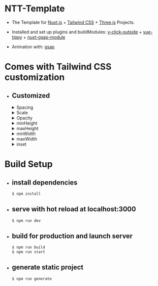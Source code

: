 # NTT-Template

- The Template for
	[Nuxt.js][Nuxt.js] + 
	[Tailwind CSS][Tailwind CSS] +
	[Three.js][Three.js]
Projects.

- Installed and set up plugins and buildModules:
	[v-click-outside][v-click-outside] +
	[vue-tippy][vue-tippy] +
	[nuxt-gsap-module][nuxt-gsap-module]

- Animation with:
	[gsap][gsap]

# Comes with Tailwind CSS customization

  - ## Customized
	<details>
	<summary>Spacing</summary>

	```js
	spacing: {

		'0': '0',
		'px': '1px',
		'2px': '2px',
		'1': '0.25rem',
		'2': '0.5rem',
		'3': '0.75rem',
		'4': '1rem',
		'5': '1.25rem',
		'6': '1.5rem',
		'7': '1.75rem',
		'8': '2rem',
		'9': '2.25rem',
		'10': '2.5rem',
		'12': '3rem',
		'14': '3.5rem',
		'16': '4rem',
		'18': '4.5rem',
		'20': '5rem',
		'22': '5.5rem',
		'24': '6rem',
		'26': '6.5rem',
		'28': '7rem',
		'30': '7.5rem',
		'32': '8rem',
		'34': '8.5rem',
		'36': '9rem',
		'38': '9.5rem',
		'40': '10rem',
		'42': '10.5rem',
		'44': '11rem',
		'46': '11.5rem',
		'48': '12rem',
		'50': '12.5rem',
		'52': '13rem',
		'58': '14.5rem',
		'60': '15rem',
		'64': '16rem',
		'72': '18rem',
		'80': '20rem',
		'84': '21rem',
		'88': '22rem',
		'92': '23rem',
		'96': '24rem',
		'100': '25rem',
		'104': '26rem',
		'108': '27rem',
		'112': '28rem',
		'120': '30rem',
		'128': '32rem',
		'132': '33rem',
		'140': '35rem',
		'160': '40rem',
		'168': '42rem',
		'172': '43rem',
		'176': '44rem',
		'180': '45rem',
		'184': '46rem',
		'188': '47rem',

	}
	```
	</details>
  
	<details>
	<summary>Scale</summary>

	```js
	scale: {

		'0': '0',
		'15': '.15',
		'25': '.25',
		'50': '.5',
		'75': '.75',
		'80': '.8',
		'90': '.9',
		'100': '1',
		'125': '1.25',
		'150': '1.5',
		'200': '2',
		'300': '3',
		'400': '4',

	}
	```
	</details>

  
	<details>
		<summary>Opacity</summary>

	```js
	opacity:{

		'0':'0',
		'10':'0.1',
		'20':'0.2',
		'25':'0.25',
		'30':'0.3',
		'40':'0.4',
		'50':'0.5',
		'60':'0.6',
		'70':'0.7',
		'75':'0.75',
		'80':'0.8',
		'90':'0.9',
		'100':'1'

	}
	```
	</details>

  
	<details>
		<summary>minHeight</summary>

	```js
	minHeight: {

		'0': '0',
		'10': '2.5rem',
		'12': '3rem',
		'14': '3.5rem',
		'16': '4rem',
		'18': '4.5rem',
		'20': '5rem',
		'22': '5.5rem',
		'24': '6rem',
		'26': '6.5rem',
		'28': '7rem',
		'30': '7.5rem',
		'32': '8rem',
		'34': '8.5rem',
		'36': '9rem',
		'38': '9.5rem',
		'40': '10rem',
		'42': '10.5rem',
		'44': '11rem',
		'46': '11.5rem',
		'48': '12rem',
		'50': '12.5rem',
		'52': '13rem',
		'58': '14.5rem',
		'60': '15rem',
		'64': '16rem',
		'1/4': '25%',
		'1/2': '50%',
		'3/4': '75%',
		'full': '100%',

	}
	```
	</details>

  
	<details>
		<summary>maxHeight</summary>

	```js
	maxHeight: {

		'0': '0',
		'10': '2.5rem',
		'12': '3rem',
		'14': '3.5rem',
		'16': '4rem',
		'18': '4.5rem',
		'20': '5rem',
		'22': '5.5rem',
		'24': '6rem',
		'26': '6.5rem',
		'28': '7rem',
		'30': '7.5rem',
		'32': '8rem',
		'34': '8.5rem',
		'36': '9rem',
		'38': '9.5rem',
		'40': '10rem',
		'42': '10.5rem',
		'44': '11rem',
		'46': '11.5rem',
		'48': '12rem',
		'50': '12.5rem',
		'52': '13rem',
		'58': '14.5rem',
		'60': '15rem',
		'64': '16rem',
		'1/4': '25%',
		'1/2': '50%',
		'3/4': '75%',
		'full': '100%',

	}
	```
	</details>

  
	<details>
		<summary>minWidth</summary>

	```js
	minWidth: {

		'0': '0',
		'10': '2.5rem',
		'12': '3rem',
		'14': '3.5rem',
		'16': '4rem',
		'18': '4.5rem',
		'20': '5rem',
		'22': '5.5rem',
		'24': '6rem',
		'26': '6.5rem',
		'28': '7rem',
		'30': '7.5rem',
		'32': '8rem',
		'34': '8.5rem',
		'36': '9rem',
		'38': '9.5rem',
		'40': '10rem',
		'42': '10.5rem',
		'44': '11rem',
		'46': '11.5rem',
		'48': '12rem',
		'50': '12.5rem',
		'52': '13rem',
		'58': '14.5rem',
		'60': '15rem',
		'64': '16rem',
		'1/4': '25%',
		'1/2': '50%',
		'3/4': '75%',
		'full': '100%'

	}
	```
	</details>

  
	<details>
		<summary>maxWidth</summary>

	```js
	maxWidth: {

		'0': '0',
		'10': '2.5rem',
		'12': '3rem',
		'14': '3.5rem',
		'16': '4rem',
		'18': '4.5rem',
		'20': '5rem',
		'22': '5.5rem',
		'24': '6rem',
		'26': '6.5rem',
		'28': '7rem',
		'30': '7.5rem',
		'32': '8rem',
		'34': '8.5rem',
		'36': '9rem',
		'38': '9.5rem',
		'40': '10rem',
		'42': '10.5rem',
		'44': '11rem',
		'46': '11.5rem',
		'48': '12rem',
		'50': '12.5rem',
		'52': '13rem',
		'58': '14.5rem',
		'60': '15rem',
		'64': '16rem',
		'1/4': '25%',
		'1/2': '50%',
		'3/4': '75%',
		'full': '100%'
		
	}
	```
	</details>

  
	<details>
	<summary>inset</summary>

	```js
	inset: {

		'0':'0',
		auto: 'auto',
		'4':'1rem',
		'8':'2rem',
		'16':'4rem',
		'-4':'-1rem',
		'-8':'-2rem',
		'-16':'-4rem',

	}
	```
	</details>


# Build Setup

- ## install dependencies
	```bash
	$ npm install
	```

- ## serve with hot reload at localhost:3000
	```bash
	$ npm run dev
	```

- ## build for production and launch server
	```bash
	$ npm run build
	$ npm run start
	```

- ## generate static project
	```bash
	$ npm run generate
	```

[Nuxt.js]: https://nuxtjs.org
[Three.js]: https://threejs.org
[Tailwind CSS]: https://tailwindcss.com/

[prismjs]: https://prismjs.com/
[vue-prism-component]: https://github.com/egoist/vue-prism-component
[v-click-outside]: https://github.com/ndelvalle/v-click-outside
[vue-tippy]: https://github.com/KABBOUCHI/vue-tippy

[gsap]: https://greensock.com/gsap/
[nuxt-gsap-module]: https://github.com/ivodolenc/nuxt-gsap-module